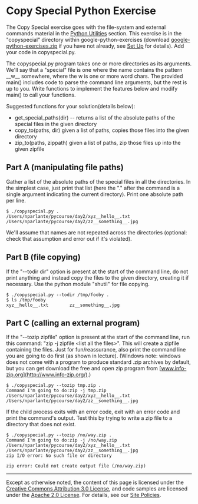 Copy Special Python Exercise
============================

The Copy Special exercise goes with the file-system and external
commands material in the [Python
Utilities](utilities.md) section.
This exercise is in the "copyspecial" directory within
google-python-exercises (download
[google-python-exercises.zip](https://github.com/AstunTechnology/python-basics-exercises/archive/master.zip)
if you have not already, see [Set
Up](set-up.md) for details). Add
your code in copyspecial.py.

The copyspecial.py program takes one or more directories as its
arguments. We'll say that a "special" file is one where the name
contains the pattern \_\_w\_\_ somewhere, where the w is one or more
word chars. The provided main() includes code to parse the command line
arguments, but the rest is up to you. Write functions to implement the
features below and modify main() to call your functions.

Suggested functions for your solution(details below):

-   get\_special\_paths(dir) -- returns a list of the absolute paths of
    the special files in the given directory
-   copy\_to(paths, dir) given a list of paths, copies those files into
    the given directory
-   zip\_to(paths, zippath) given a list of paths, zip those files up
    into the given zipfile

Part A (manipulating file paths)
--------------------------------

Gather a list of the absolute paths of the special files in all the
directories. In the simplest case, just print that list (here the "."
after the command is a single argument indicating the current
directory). Print one absolute path per line.

    $ ./copyspecial.py .
    /Users/nparlante/pycourse/day2/xyz__hello__.txt
    /Users/nparlante/pycourse/day2/zz__something__.jpg

We'll assume that names are not repeated across the directories
(optional: check that assumption and error out if it's violated).

Part B (file copying)
---------------------

If the "--todir dir" option is present at the start of the command line,
do not print anything and instead copy the files to the given directory,
creating it if necessary. Use the python module "shutil" for file
copying.

    $ ./copyspecial.py --todir /tmp/fooby .
    $ ls /tmp/fooby
    xyz__hello__.txt        zz__something__.jpg

Part C (calling an external program)
------------------------------------

If the "--tozip zipfile" option is present at the start of the command
line, run this command: "zip -j zipfile &lt;list all the files&gt;".
This will create a zipfile containing the files. Just for
fun/reassurance, also print the command line you are going to do first
(as shown in lecture). (Windows note: windows does not come with a
program to produce standard .zip archives by default, but you can get
download the free and open zip program from
[www.info-zip.org](http://www.info-zip.org/).)

    $ ./copyspecial.py --tozip tmp.zip .
    Command I'm going to do:zip -j tmp.zip /Users/nparlante/pycourse/day2/xyz__hello__.txt
    /Users/nparlante/pycourse/day2/zz__something__.jpg

If the child process exits with an error code, exit with an error code
and print the command's output. Test this by trying to write a zip file
to a directory that does not exist.

    $ ./copyspecial.py --tozip /no/way.zip .
    Command I'm going to do:zip -j /no/way.zip /Users/nparlante/pycourse/day2/xyz__hello__.txt
    /Users/nparlante/pycourse/day2/zz__something__.jpg
    zip I/O error: No such file or directory

    zip error: Could not create output file (/no/way.zip)

----

Except as otherwise noted, the content of this page is licensed under
the [Creative Commons Attribution 3.0
License](http://creativecommons.org/licenses/by/3.0/), and code samples
are licensed under the [Apache 2.0
License](http://www.apache.org/licenses/LICENSE-2.0). For details, see
our [Site Policies](https://developers.google.com/terms/site-policies).
